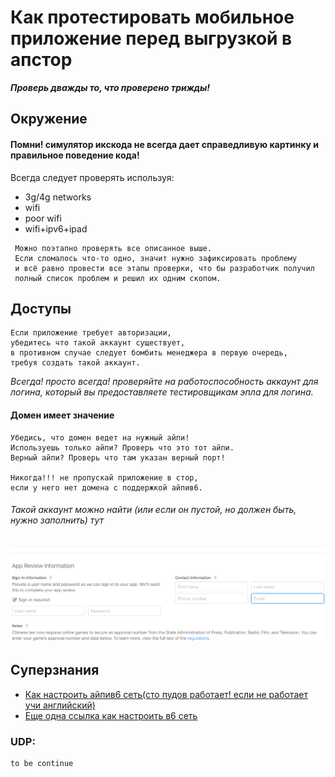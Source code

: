 # Как протестировать мобильное приложение перед выгрузкой в апстор

**_Проверь дважды то, что проверено трижды!_**

## Окружение 
#### Помни! симулятор икскода не всегда дает справедливую картинку и правильное поведение кода!
Всегда следует проверять используя:
* 3g/4g networks
* wifi
* poor wifi
* wifi+ipv6+ipad 

```
 Можно поэтапно проверять все описанное выше.
 Если сломалось что-то одно, значит нужно зафиксировать проблему
 и всё равно провести все этапы проверки, что бы разработчик получил 
 полный список проблем и решил их одним скопом.
```


## Доступы

```
Если приложение требует авторизации, 
убедитесь что такой аккаунт существует, 
в противном случае следует бомбить менеджера в первую очередь, 
требуя создать такой аккаунт.
```

_Всегда! просто всегда! проверяйте на работоспособность аккаунт для логина, который вы предоставляете тестировщикам эпла для логина._ 

#### Домен имеет значение
```
Убедись, что домен ведет на нужный айпи! 
Используешь только айпи? Проверь что это тот айпи. 
Верный айпи? Проверь что там указан верный порт!

Никогда!!! не пропускай приложение в стор, 
если у него нет домена с поддержкой айпив6.
```
###### Такой аккаунт можно найти (или если он пустой, но должен быть, нужно заполнить) тут

![alt loginrequired](docs/loginrequired.png)


## Суперзнания

* [Как настроить айпив6 сеть(сто пудов работает! если не работает учи английский)](https://developer.apple.com/library/archive/documentation/NetworkingInternetWeb/Conceptual/NetworkingOverview/UnderstandingandPreparingfortheIPv6Transition/UnderstandingandPreparingfortheIPv6Transition.html#//apple_ref/doc/uid/TP40010220-CH213-SW16)
* [Еще одна ссылка как настроить в6 сеть](https://stackoverflow.com/questions/37969860/how-to-test-ios-app-on-supporting-ipv6) 

### UDP:
```
to be continue
```